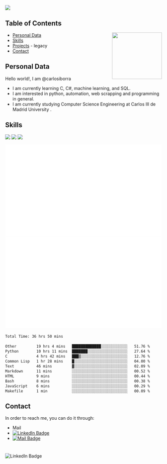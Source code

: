 <!-- Hello World! This is Carlos Iborra's readme -->

<a href = "url"><img src = "https://user-images.githubusercontent.com/41797418/153309984-33746328-34c8-45d9-8810-296fdc9a1686.gif" align="center" ></a>

## Table of Contents
<a href = "url"><img src = "https://media.giphy.com/media/jdPMeyv9rn0hZHh8n9/giphy.gifhttps://media.giphy.com/media/kH1DBkPNyZPOk0BxrM/giphy.gif" align="right" width="160" height="150"></a>
* [Personal Data](#personal-data) 
* [Skills](#skills)
* [Projects](#projects) - legacy
* [Contact](#contact)

## Personal Data
Hello world!, I am @carlosiborra
  - I am currently learning C, C#, machine learning, and SQL.
  - I am interested in python, automation, web scrapping and programming in general.
  - I am currently studying Computer Science Engineering at Carlos III de Madrid University .

## Skills
![](https://img.shields.io/badge/Code-Python-informational?style=flat&logo=python&logoColor=white&color=yellow)
![](https://img.shields.io/badge/Code-Selenium-informational?style=flat&logo=Selenium&logoColor=white&color=brown)
![](https://img.shields.io/badge/Code-Arduino-informational?style=flat&logo=Arduino&logoColor=white&color=lightgrey)

<!-- This better GitHub stats were provided by https://github.com/jstrieb/github-stats -->
<a href="https://github.com/carlosiborra/Better-GitHub-Stats">
<img src="https://github.com/carlosiborra/Better-GitHub-Stats/blob/master/generated/overview.svg#gh-dark-mode-only" />
<img src="https://github.com/carlosiborra/Better-GitHub-Stats/blob/master/generated/languages.svg#gh-dark-mode-only" />
</a>

<!--START_SECTION:waka-->

```text
Total Time: 36 hrs 50 mins

Other         19 hrs 4 mins   █████████████░░░░░░░░░░░░   51.76 %
Python        10 hrs 11 mins  ███████░░░░░░░░░░░░░░░░░░   27.64 %
C             4 hrs 42 mins   ███▒░░░░░░░░░░░░░░░░░░░░░   12.76 %
Common Lisp   1 hr 28 mins    █░░░░░░░░░░░░░░░░░░░░░░░░   04.00 %
Text          46 mins         ▓░░░░░░░░░░░░░░░░░░░░░░░░   02.09 %
Markdown      11 mins         ░░░░░░░░░░░░░░░░░░░░░░░░░   00.52 %
HTML          9 mins          ░░░░░░░░░░░░░░░░░░░░░░░░░   00.44 %
Bash          8 mins          ░░░░░░░░░░░░░░░░░░░░░░░░░   00.38 %
JavaScript    6 mins          ░░░░░░░░░░░░░░░░░░░░░░░░░   00.29 %
Makefile      1 min           ░░░░░░░░░░░░░░░░░░░░░░░░░   00.09 %
```

<!--END_SECTION:waka-->

## Contact
In order to reach me, you can do it through:
  - Mail
  - [![LinkedIn Badge](https://img.shields.io/badge/LinkedIn-Profile-informational?style=flat&logo=linkedin&logoColor=white&color=0D76A8)](https://www.linkedin.com/in/carlos-iborra-llopis-bb84a1214/)
  - [![Mail Badge](https://img.shields.io/static/v1?label=My&message=WebPage&color=red)](https://carlosiborra.github.io/carlosiborra/)

#
![LinkedIn Badge](http://ForTheBadge.com/images/badges/built-by-developers.svg)

<!-- See you! -->

